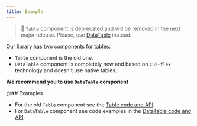 ```yaml
---
title: Example
---
```


> 🚨 `Table` component is deprecated and will be removed in the next major release. Please, use [DataTable](/table-group/data-table/) instead.

Our library has two components for tables:

- `Table` component is the old one.
- `DataTable` component is completely new and based on `CSS-flex` technology and doesn't use native tables.

**We recommend you to use `DataTable` component**

@## Examples

- For the old `Table` component see the [Table code and API](/table-group/table-old/).
- For `DataTable` component see code examples in the [DataTable code and API](/table-group/data-table/).
